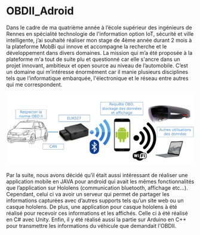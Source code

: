 # OBDII_Adroid

Dans le cadre de ma quatrième année à l’école supérieur des ingénieurs de Rennes en spécialité technologie de l'information option IoT, sécurité et ville intelligente, j’ai souhaité réaliser mon stage de 4ème année durant 2 mois à la plateforme MobBi qui innove et accompagne la recherche et le développement dans divers domaines. La mission qui m’a été proposée à la plateforme m'a tout de suite plu et questionné car elle s'ancre dans un projet innovant, ambitieux et open source au niveau de l’automobile. C’est un domaine qui m’intéresse énormément car il manie plusieurs disciplines tels que l’informatique embarquée, l'électronique et le réseau entre autres qui me correspondent. 

![Image 1](/Schema_stage.png)

Par la suite, nous avons décidé qu’il était aussi intéressant de réaliser une application mobile en JAVA pour android qui avait les mêmes fonctionnalités que l’application sur Hololens (communication bluetooth, affichage etc...). Cependant, celui ci va avoir un serveur qui permet de partager les informations capturées avec d’autres supports tels qu’un site web ou un casque hololens.
De plus, une application pour casque hololens à été réalisé pour recevoir ces informations et les affichés. Celle ci à été réalisé en C# avec Unity. Enfin, il y été réalisé aussi la partie sur Arduino en C++ pour transmettre les informations du véhicule que demandait l'OBDII.
            
